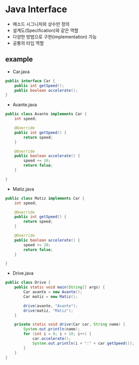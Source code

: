 # Java Interface
- 메소드 시그니처와 상수만 정의
- 설계도(Specification)와 같은 역할
- 다양한 방법으로 구현(implementation) 가능
- 공통의 타입 역할

## example
- Car.java

```java
public interface Car {
	public int getSpeed();
	public boolean accelerate();
}
```

- Avante.java

```java
public class Avante implements Car {
	int speed;

	@Override
	public int getSpeed() {
		return speed;
	}

	@Override
	public boolean accelerate() {
		speed += 10;
		return false;
	}

}
```

- Matiz.java

```java
public class Matiz implements Car {
	int speed;

	@Override
	public int getSpeed() {
		return speed;
	}

	@Override
	public boolean accelerate() {
		speed += 20;
		return false;
	}

}
```


- Drive.java

```java
public class Drive {
	public static void main(String[] args) {
		Car avante = new Avante();
		Car matiz = new Matiz();

		drive(avante, "Avante");
		drive(matiz, "Matiz");
	}

	private static void drive(Car car, String name) {
		System.out.println(name);
		for (int i = 0; i < 10; i++) {
			car.accelerate();
			System.out.println(i + ":" + car.getSpeed());
		}
	}
}
```
